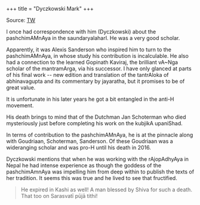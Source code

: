 +++
title = "Dyczkowski Mark"
+++

Source: [TW](https://x.com/blog_supplement/status/1886200761492865439)

I once had correspondence with him (Dyczkowski) about the pashchimAMnAya in the saundaryalaharI. He was a very good scholar. 

Apparently, it was Alexis Sanderson who inspired him to turn to the pashchimAMnAya, in whose study his contribution is incalculable. He also had a connection to the learned Gopinath Kaviraj, the brilliant vA~Nga scholar of the mantramArga, via his successor. I have only glanced at parts of his final work -- new edition and translation of the tantrAloka of abhinavagupta and its commentary by jayaratha, but it promises to be of great value. 

It is unfortunate in his later years he got a bit entangled in the anti-H movement. 

His death brings to mind that of the Dutchman Jan Schoterman who died mysteriously just before completing his work on the kubjikA upaniShad. 

In terms of contribution to the pashchimAMnAya, he is at the pinnacle along with Goudriaan, Schoterman, Sanderson. Of these Goudriaan was a wideranging scholar and was pro-H until his death in 2016.

Dyczkowski mentions that when he was working with the rAjopAdhyAya in Nepal he had intense experience as though the goddess of the pashchimAmnAya was impelling him from deep within to publish the texts of her tradition. It seems this was true and he lived to see that fructified.

> He expired in Kashi as well! A man blessed by Shiva for such a death. That too on Sarasvatī pūjā tithi!

